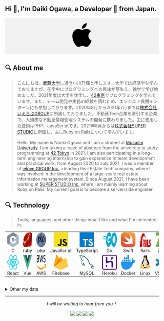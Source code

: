 ## Hi 👋, I'm Daiki Ogawa, a Developer 🚀 from Japan.

![](https://github.com/nokiPro/nokiPro/blob/main/AE12CC8B-822C-45CB-B592-8AF88E21D001_4_5005_c.jpeg)

<h2 align="left">🔍 About me</h2>

>  こんにちは。[武蔵大学](https://www.musashi.ac.jp/)に通う小川乃輝と申します。大学では経済学を学んでおりますが、在学中にプログラミングへの興味が芽生え、独学で学び始めました。2021年度は大学を休学し、[42東京](https://42tokyo.jp/)でプログラミングを学んでいます。また、チーム開発や実務の経験を積むため、エンジニア長期インターンにも参加しております。2020年8月から2021年7月までは[株式会社いえらぶGROUP](https://www.ielove-group.jp/)に所属しておりました。不動産Tech企業を牽引する企業で、大規模な不動産情報管理システムの開発に携わりました。主に使用した技術はPHP、JavaScriptです。2021年8月からは[株式会社SUPER STUDIO](https://www.ielove-group.jp/)に所属し、主にRuby on Railsについて学んでいます。
>  <br><br>Hello. My name is Nooki Ogawa and I am a student at [Musashi University](https://www.musashi.ac.jp/). I am taking a leave of absence from the university to study programming at [42 Tokyo](https://42tokyo.jp/) in 2021. I am also participating in a long-term engineering internship to gain experience in team development and practical work. from August 2020 to July 2021, I was a member of [ielove GROUP Inc.](https://www.ielove-group.jp/) a leading Real Estate Tech company, where I was involved in the development of a large-scale real estate information management system. Since August 2021, I have been working at [SUPER STUDIO Inc.](https://www.ielove-group.jp/) where I am mainly learning about Ruby on Rails. My current goal is to become a server-side engineer.


<h2 align="left">🔍 Technology</h2>

> Tools, languages, and other things what I like and what I'm interested in.
<table aline="center">
  <tr>
    <td align="center" width="96">
      <a href="#">
        <img src="./icon/c.svg" width="48" height="48" alt="C#" />
      </a>
      <br>C
    </td>
    <td align="center" width="96">
      <a href="#">
        <img src="./icon/ruby.svg" width="48" height="48" alt="Python" />
      </a>
      <br>ruby
    </td>
    <td align="center" width="96">
      <a href="#">
        <img src="./icon/php.svg" width="48" height="48" alt="TypeScript" />
      </a>
      <br>php
    </td>
    <td align="center" width="96">
      <a href="#">
        <img src="./icon/javascript.svg" width="48" height="48" alt="Golang" />
      </a>
      <br>JavaScript
    </td>
    <td align="center" width="96">
      <a href="#">
        <img src="./icon/typescript-icon.svg" width="48" height="48" alt="Jsonnet" />
      </a>
      <br>TypeScript
    </td>
    <td align="center" width="96">
      <a href="#">
        <img src="./icon/go.svg" width="48" height="48" alt="JavaScript" />
      </a>
      <br>Go
    </td>
    <td align="center" width="96">
      <a href="#">
        <img src="./icon/swift.svg" width="48" height="48" alt="React" />
      </a>
      <br>Swift
    </td>
    <td align="center" width="96">
      <a href="#">
        <img src="./icon/rails.svg" width="48" height="48" alt="Bootstrap" />
      </a>
      <br>Rails
    </td>
    <td align="center" width="96">
      <a href="#">
        <img src="./icon/zend-framework.svg" width="48" height="48" alt="Sass" />
      </a>
      <br>Zend
    </td>
  </tr>
  <tr>
    <td align="center" width="96">
      <a href="#">
        <img src="./icon/react.svg" width="48" height="48" alt="Docker" />
      </a>
      <br>React
    </td>
    <td align="center" width="96">
      <a href="#">
        <img src="./icon/vue.svg" width="48" height="48" alt="Kubernetes" />
      </a>
      <br>Vue
    </td>
    <td align="center"  width="96">
      <a href="#">
        <img src="./icon/aws.svg" width="48" height="48" alt="Debian" />
      </a>
      <br>AWS
    </td>
    <td align="center"  width="96">
      <a href="#">
        <img src="./icon/firebase.svg" width="48" height="48" alt="RHEL" />
      </a>
      <br>Firebase
    </td>
    <td align="center" width="96">
      <a href="#">
        <img src="./icon/mysql.svg" width="48" height="48" alt="Powershell" />
      </a>
      <br>MySQL
    </td>
    <td align="center"  width="96">
      <a href="#">
        <img src="./icon/heroku-icon.svg" width="48" height="48" alt="MySQL" />
      </a>
      <br>Heroku
    </td>
    <td align="center" width="96">
      <a href="#">
        <img src="./icon/docker-icon.svg" width="48" height="48" alt="Grafana" />
      </a>
      <br>Docker
    </td>
    <td align="center" width="96">
      <a href="#">
        <img src="./icon/linux-tux.svg" width="48" height="48" alt="Prometheus" />
      </a>
      <br>Linux
    </td>
    <td align="center" width="96">
      <a href="#">
        <img src="./icon/visual-studio-code.svg" width="48" height="48" alt="Thanos" />
      </a>
      <br>VScode
    </td>
  </tr>
</table>

 <br>
 
<details>
  <summary> Other my data</summary>

  <br>

  [![](https://raw.githubusercontent.com/nokiPro/nokiPro/main/profile-summary-card-output/nord_dark/0-profile-details.svg)](https://github.com/vn7n24fzkq/github-profile-summary-cards)
  <img alt="Top Langs" height="147px" src="https://github-readme-stats.vercel.app/api/top-langs/?username=nokiPro&layout=compact&count_private=true&show_icons=true&show_icons=true&theme=nord" />
  <img alt="github stats" height="147px" src="https://github-readme-stats.vercel.app/api?username=nokiPro&count_private=true&show_icons=true&show_icons=true&theme=nord" />

</details>

<hr>
<p align="center">
  <i>I will be waiting to hear from you！</i>

<p align="center">
<a href= "https://github.com/nokiPro/"><img width="3%" src="https://www.vectorlogo.zone/logos/github/github-tile.svg"/></a>
<a href= "https://www.linkedin.com/"><img width="3%" src="https://www.vectorlogo.zone/logos/linkedin/linkedin-icon.svg"/></a>
<a href= "https://twitter.com/_nokiPro"><img width="3%" src="https://www.vectorlogo.zone/logos/twitter/twitter-tile.svg"/></a>
<a href= "https://facebook.com/daiki.ogawa.2000"><img width="3%" src="https://www.vectorlogo.zone/logos/facebook/facebook-official.svg"/></a>
</p>

</p>
